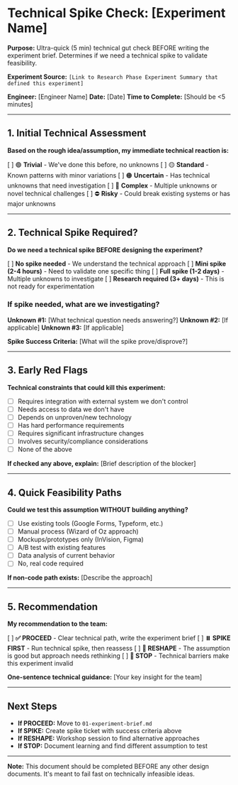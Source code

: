 # Technical Spike Check: [Experiment Name]

**Purpose:** Ultra-quick (5 min) technical gut check BEFORE writing the experiment brief. Determines if we need a technical spike to validate feasibility.

**Experiment Source:** `[Link to Research Phase Experiment Summary that defined this experiment]`

**Engineer:** [Engineer Name]
**Date:** [Date]
**Time to Complete:** [Should be <5 minutes]

---

## 1. Initial Technical Assessment

**Based on the rough idea/assumption, my immediate technical reaction is:**

[ ] 🟢 **Trivial** - We've done this before, no unknowns
[ ] 🟡 **Standard** - Known patterns with minor variations
[ ] 🟠 **Uncertain** - Has technical unknowns that need investigation
[ ] 🔴 **Complex** - Multiple unknowns or novel technical challenges
[ ] ⛔ **Risky** - Could break existing systems or has major unknowns

---

## 2. Technical Spike Required?

**Do we need a technical spike BEFORE designing the experiment?**

[ ] **No spike needed** - We understand the technical approach
[ ] **Mini spike (2-4 hours)** - Need to validate one specific thing
[ ] **Full spike (1-2 days)** - Multiple unknowns to investigate
[ ] **Research required (3+ days)** - This is not ready for experimentation

### If spike needed, what are we investigating?

**Unknown #1:** [What technical question needs answering?]
**Unknown #2:** [If applicable]
**Unknown #3:** [If applicable]

**Spike Success Criteria:** [What will the spike prove/disprove?]

---

## 3. Early Red Flags

**Technical constraints that could kill this experiment:**

- [ ] Requires integration with external system we don't control
- [ ] Needs access to data we don't have
- [ ] Depends on unproven/new technology
- [ ] Has hard performance requirements
- [ ] Requires significant infrastructure changes
- [ ] Involves security/compliance considerations
- [ ] None of the above

**If checked any above, explain:** [Brief description of the blocker]

---

## 4. Quick Feasibility Paths

**Could we test this assumption WITHOUT building anything?**

- [ ] Use existing tools (Google Forms, Typeform, etc.)
- [ ] Manual process (Wizard of Oz approach)
- [ ] Mockups/prototypes only (InVision, Figma)
- [ ] A/B test with existing features
- [ ] Data analysis of current behavior
- [ ] No, real code required

**If non-code path exists:** [Describe the approach]

---

## 5. Recommendation

**My recommendation to the team:**

[ ] **✅ PROCEED** - Clear technical path, write the experiment brief
[ ] **⏸️ SPIKE FIRST** - Run technical spike, then reassess
[ ] **🔄 RESHAPE** - The assumption is good but approach needs rethinking
[ ] **🚫 STOP** - Technical barriers make this experiment invalid

**One-sentence technical guidance:** [Your key insight for the team]

---

## Next Steps

- **If PROCEED:** Move to `01-experiment-brief.md`
- **If SPIKE:** Create spike ticket with success criteria above
- **If RESHAPE:** Workshop session to find alternative approaches
- **If STOP:** Document learning and find different assumption to test

---

**Note:** This document should be completed BEFORE any other design documents. It's meant to fail fast on technically infeasible ideas.
